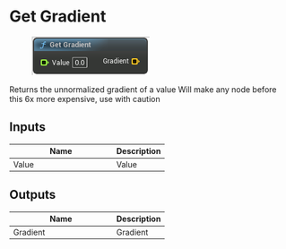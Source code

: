 # Get Gradient

<div align="left" data-full-width="false">

<figure><img src="Get_Gradient.png" alt=""><figcaption></figcaption></figure>

</div>

Returns the unnormalized gradient of a value
Will make any node before this 6x more expensive, use with caution

## Inputs

<table>
<thead><tr><th width="170">Name</th><th>Description</th></tr></thead>
<tbody>
<tr><td>Value</td><td>Value</td></tr>
</tbody>
</table>

## Outputs

<table>
<thead><tr><th width="170">Name</th><th>Description</th></tr></thead>
<tbody>
<tr><td>Gradient</td><td>Gradient</td></tr>
</tbody>
</table>